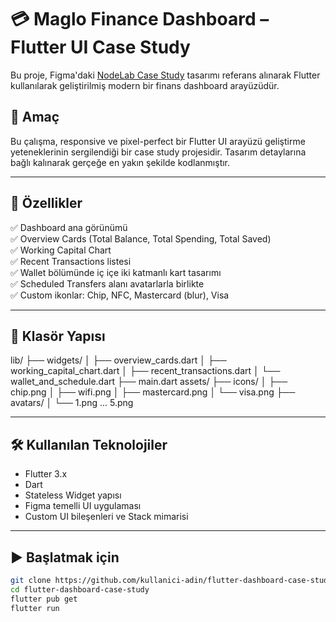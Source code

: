 # 💳 Maglo Finance Dashboard – Flutter UI Case Study

Bu proje, Figma'daki [NodeLab Case Study](https://www.figma.com/design/JuY4rTmTQtqx75xczmmObw/React-Dev-%C2%B7-Case-Study-NodeLab) tasarımı referans alınarak Flutter kullanılarak geliştirilmiş modern bir finans dashboard arayüzüdür.



## 🎯 Amaç

Bu çalışma, responsive ve pixel-perfect bir Flutter UI arayüzü geliştirme yeteneklerinin sergilendiği bir case study projesidir. Tasarım detaylarına bağlı kalınarak gerçeğe en yakın şekilde kodlanmıştır.

---

## 🧩 Özellikler

✅ Dashboard ana görünümü  
✅ Overview Cards (Total Balance, Total Spending, Total Saved)  
✅ Working Capital Chart  
✅ Recent Transactions listesi  
✅ Wallet bölümünde iç içe iki katmanlı kart tasarımı  
✅ Scheduled Transfers alanı avatarlarla birlikte  
✅ Custom ikonlar: Chip, NFC, Mastercard (blur), Visa

---

## 📁 Klasör Yapısı
lib/
├── widgets/
│ ├── overview_cards.dart
│ ├── working_capital_chart.dart
│ ├── recent_transactions.dart
│ └── wallet_and_schedule.dart
├── main.dart
assets/
├── icons/
│ ├── chip.png
│ ├── wifi.png
│ ├── mastercard.png
│ └── visa.png
├── avatars/
│ └── 1.png ... 5.png


---

## 🛠️ Kullanılan Teknolojiler

- Flutter 3.x  
- Dart  
- Stateless Widget yapısı  
- Figma temelli UI uygulaması  
- Custom UI bileşenleri ve Stack mimarisi

---

## ▶️ Başlatmak için

```bash
git clone https://github.com/kullanici-adin/flutter-dashboard-case-study.git
cd flutter-dashboard-case-study
flutter pub get
flutter run

